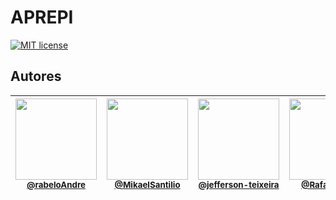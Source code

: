 # APREPI
[![MIT license](http://img.shields.io/badge/license-MIT-brightgreen.svg)](https://github.com/steniowagner/mindcast-server/blob/master/LICENSE)


## Autores

|[<img src="https://avatars0.githubusercontent.com/u/45037602?s=130&v=4" width=130 ><br><small>@rabeloAndre</small>](https://github.com/rabeloAndre)|[<img src="https://avatars1.githubusercontent.com/u/40041499?s=130&v=4" width=130 ><br><small>@MikaelSantilio</small>](https://github.com/MikaelSantilio)|[<img src="https://avatars0.githubusercontent.com/u/58240722?s=130&v=4" width=130 ><br><small>@jefferson-teixeira</small>](https://github.com/jefferson-teixeira)| [<img src="https://avatars3.githubusercontent.com/u/40411200?s=130&v=4" width=130 ><br><small>@RafaelGates</small>](https://github.com/RafaelGates) | [<img src="https://avatars3.githubusercontent.com/u/40411200?s=130&v=4" width=130 ><br><small>@RafaelGates</small>](https://github.com/RafaelGates) |
| :--------------: | :--------------: | :--------------: | :--------------: | :--------------: |
